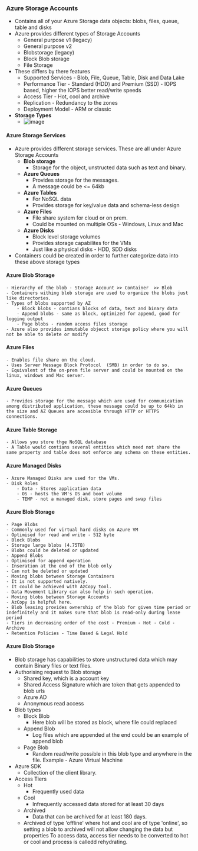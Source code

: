 ### Azure Storage Accounts
- Contains all of your Azure Storage data objects: blobs, files, queue, table and disks
- Azure provides different types of Storage Accounts 
    - General purpose v1 (legacy)
    - General purpose v2
    - Blobstorage (legacy)
    - Block Blob storage
    - File Storage
- These differs by there features 
    - Supported Services - Blob, File, Queue, Table, Disk and Data Lake
    - Performance Tier - Standard (HDD) and Premium (SSD) - IOPS based, higher the IOPS better read/write speeds
    - Access Tier - Hot, cool and archive
    - Replication - Redundancy to the zones
    - Deployment Model - ARM or classic
- **Storage Types**
    - ![image](https://user-images.githubusercontent.com/36666451/197263447-dfdd00c7-489c-461e-afe0-962ddf566e33.png)

#### Azure Storage Services
- Azure provides different storage services. These are all under Azure Storage Accounts
    - **Blob storage**
        - Storage for the object, unstructed data such as text and binary.
    - **Azure Queues**
        - Provides storage for the messages.
        - A message could be <= 64kb
    - **Azure Tables**
        - For NoSQL data
        - Provides storage for key/value data and schema-less design
    - **Azure Files**
        - File share system for cloud or on prem.
        - Could be mounted on multiple OSs - Windows, Linux and Mac
    - **Azure Disks**
        - Block level storage volumes
        - Provides storage capabilites for the VMs
        - Just like a physical disks - HDD, SDD disks
- Containers could be created in order to further categorize data into these above storage types

#### Azure Blob Storage 
    - Hierarchy of the blob - Storage Account >> Container  >> Blob
    - Containers withing blob storage are used to organize the blobs just like directories.
    - Types of blobs supported by AZ
        - Block blobs - contians blocks of data, text and binary data
        - Append blobs - same as block, optimized for append, good for logging output
        - Page blobs - random access files storage
    - Azure also provides immutable objecct storage policy where you will not be able to delete or modify
     
#### Azure Files
    - Enables file share on the cloud.
    - Uses Server Message Block Protocol  (SMB) in order to do so.
    - Equivalent of the on-prem file server and could be mounted on the linux, windows and Mac server.

#### Azure Queues
    - Provides storage for the message which are used for communication among distributed application, these message could be up to 64kb in the size and AZ Queues are accesible through HTTP or HTTPS connections.

#### Azure Table Storage
    - Allows you store thge NoSQL database
    - A Table would contians several entities which need not share the same property and table does not enforce any schema on these entities.

#### Azure Managed Disks 
    - Azure Managed Disks are used for the VMs.
    - Disk Roles 
        - Data - Stores application data
        - OS - hosts the VM's OS and boot volume
        - TEMP - not a managed disk, store pages and swap files


#### Azure Blob Storage 
    - Page Blobs
	- Commonly used for virtual hard disks on Azure VM
	- Optimised for read and write - 512 byte
    - Block Blobs
	- Storage large blobs (4.75TB)
	- Blobs could be deleted or updated
    - Append Blobs
	- Optimised for append operation
	- Inseration at the end of the blob only
	- Can not be deleted or updated
    - Moving blobs between Storage Containers	
	- It is not supported natively.
	- It could be achieved with AzCopy tool.
	- Data Movement Library can also help in such operation.
    - Moving blobs between Storage Accounts
	- AzCopy is helpful here.
    - Blob leasing provides ownership of the blob for given time period or indefinitely and it makes sure that blob is read-only during lease period
    - Tiers in decreasing order of the cost - Premium - Hot - Cold - Archive
    - Retention Policies - Time Based & Legal Hold

#### Azure Blob Storage
- Blob storage has capabilities to store unstructured data which 
may contain Binary files or text files.
- Authorising request to Blob storage 
  - Shared key, which is a account key 
  - Shared Access Signature which are token that gets appended to blob urls
  - Azure AD
  - Anonymous read access
- Blob types
  - Block Blob
    - Here blob will be stored as block, where file could replaced
  - Append Blob
    - Log files which are appended at the end could be an example of append blob
  - Page Blob
    - Random read/write possible in this blob type and anywhere in the file. Example - Azure Virtual Machine 
- Azure SDK
  - Collection of the client library.
- Access Tiers 
  - Hot
    - Frequently used data
  - Cool
    - Infrequently accessed data stored for at least 30 days
  - Archived
    - Data that can be archived for at least 180 days.
  - Archived of type 'offline' where hot and cool are of type 'online', so setting a blob to archived will not allow changing the data but properties
    To access data, access tier needs to be converted to hot or cool and process is calledd rehydrating.
